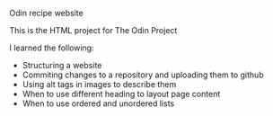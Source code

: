 Odin recipe website

This is the HTML project for The Odin Project

I learned the following:

- Structuring a website
- Commiting changes to a repository and uploading them to github
- Using alt tags in images to describe them
- When to use different heading to layout page content
- When to use ordered and unordered lists